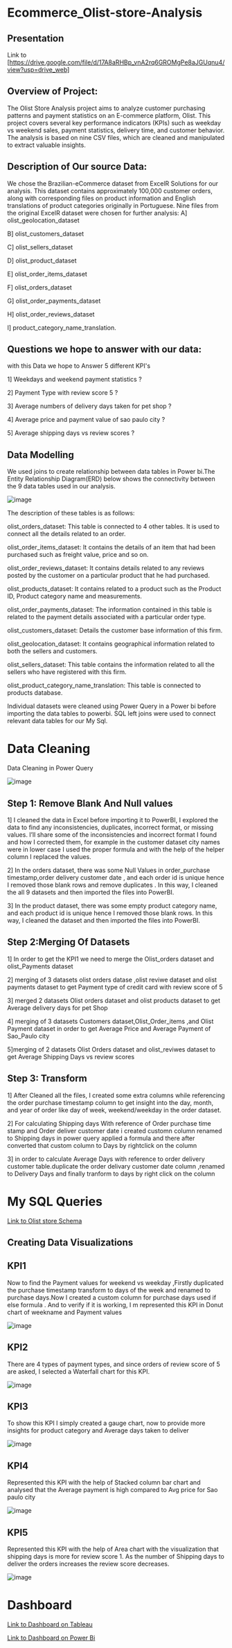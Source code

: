 # Ecommerce_Olist-store-Analysis

## Presentation
Link to  [https://drive.google.com/file/d/17A8aRHBp_vnA2rq6GROMgPe8aJGUqnu4/view?usp=drive_web]

## Overview of Project:

The Olist Store Analysis project aims to analyze customer purchasing patterns and payment statistics on an E-commerce platform, Olist. This project covers several key performance indicators (KPIs) such as weekday vs weekend sales, payment statistics, delivery time, and customer behavior. The analysis is based on nine CSV files, which are cleaned and manipulated to extract valuable insights.
 
## Description of Our source Data:

We chose the Brazilian-eCommerce dataset from ExcelR Solutions for our analysis. This dataset contains approximately 100,000 customer orders, along with corresponding files on product information and English translations of product categories originally in Portuguese. Nine files from the original ExcelR dataset were chosen for further analysis: 
A] olist_geolocation_dataset  

B] olist_customers_dataset

C] olist_sellers_dataset

D] olist_product_dataset

E] olist_order_items_dataset 

F] olist_orders_dataset 

G] olist_order_payments_dataset

H] olist_order_reviews_dataset

I] product_category_name_translation.

## Questions we hope to answer with our data:

with this Data we hope to Answer 5 different KPI's

1] Weekdays and weekend payment statistics ?

2] Payment Type with review score 5 ?

3] Average numbers of delivery days taken for pet shop ?

4] Average price and payment value of sao paulo city ?

5] Average shipping days vs review scores ?
 
## Data Modelling
 We used joins to create relationship between data tables in Power bi.The Entity Relationship Diagram(ERD) below shows the connectivity between the 9 data tables used in our analysis.
 
![image](https://github.com/Nivedhitha1009/Ecommerce_Olist-store-Analysis/assets/148059737/09c5f971-050f-4f4f-aa6f-35aad671535f)

The description of these tables is as follows:

olist_orders_dataset: This table is connected to 4 other tables. It is used to connect all the details related to an order.

olist_order_items_dataset: It contains the details of an item that had been purchased such as freight value, price and so on.

olist_order_reviews_dataset: It contains details related to any reviews posted by the customer on a particular product that he had purchased.

olist_products_dataset: It contains related to a product such as the Product ID, Product category name and measurements.

olist_order_payments_dataset: The information contained in this table is related to the payment details associated with a particular order type.

olist_customers_dataset: Details the customer base information of this firm.

olist_geolocation_dataset: It contains geographical information related to both the sellers and customers.

olist_sellers_dataset: This table contains the information related to all the sellers who have registered with this firm.

olist_product_category_name_translation: This table is connected to products database.

Individual datasets were cleaned using Power Query in a Power bi  before importing the data tables to  powerbi.
SQL left  joins were used to connect relevant  data tables for our My Sql.

# Data Cleaning 
Data Cleaning in Power Query

![image](https://github.com/Nivedhitha1009/Ecommerce_Olist-store-Analysis/assets/148059737/f21e7fb1-d7f6-4d7b-850d-b19ca19f5360) 

## Step 1: Remove Blank And Null values 

1] I cleaned the data in Excel before importing it to PowerBI, I explored the data to find any inconsistencies, duplicates, incorrect format, or missing values. I’ll share some of the inconsistencies and incorrect format I found and how I corrected them, for example in the customer dataset city names were in lower case I used the proper formula and with the help of the helper column I replaced the values.  

2] In the orders dataset, there was some Null Values in order_purchase timestamp,order delivery customer date , and each order id is unique hence I removed those blank rows and remove duplicates . In this way, I cleaned the all 9 datasets and then imported the files into PowerBI.

3] In the product dataset, there was some empty product category name, and each product id is unique hence I removed those blank rows. In this way, I cleaned the dataset and then imported the files into PowerBI.

## Step 2:Merging Of Datasets

1] In order to get the KPI1 we need to merge the Olist_orders dataset and olist_Payments dataset 

2] merging of 3 datasets olist orders datase ,olist reviwe dataset and olist payments dataset to get Payment type of credit card  with review score of 5

3] merged 2 datasets Olist orders dataset and olist products dataset to get Average delivery days for pet Shop

4] merging of 3 datasets Customers dataset,Olist_Order_items ,and Olist Payment dataset in order to get Average Price and Average Payment of Sao_Paulo city

5]merging of 2 datasets Olist Orders dataset and olist_reviwes dataset to get Average Shipping Days vs review scores


## Step 3: Transform 

1] After Cleaned all the files, I created some extra columns while referencing the order purchase timestamp column to get insight into the day, month, and year of order like day of week, weekend/weekday in the order dataset.

2] For calculating Shipping days With reference of Order purchase time stamp and Order deliver customer date i created customn column renamed to Shipping days in power query applied a formula and there after converted that custom column to Days by rightclick on the column 

3] in order to calculate Average Days with reference to order delivery customer table.duplicate the order delivary customer date column ,renamed to Delivery Days and finally tranform to days by right click on the column 

# My SQL Queries

[Link to Olist store Schema](https://github.com/Nivedhitha1009/Olist-Database-_Schemas/blob/main/Ecommerce%20Olist%20Analysis%20Sql.sql)

## Creating Data Visualizations

## KPI1

Now to find the Payment values for weekend vs weekday ,Firstly duplicated the purchase timestamp transform to days of the week and  renamed to purchase days.Now I created a custom column for purchase days used if else formula . And to verify if it is working, I m represented this KPI in Donut chart of weekname and Payment values

  ![image](https://github.com/Nivedhitha1009/Ecommerce_Olist-store-Analysis/assets/148059737/0e46fa16-9c93-40db-a95c-499de9a3557e)

## KPI2

 There are 4 types of payment types, and since orders of review score of 5 are asked, I selected a Waterfall chart  for this KPI.

![image](https://github.com/Nivedhitha1009/Ecommerce_Olist-store-Analysis/assets/148059737/43ee5acf-7dec-47e2-b3a3-819d43f2676e)

## KPI3
To show this KPI I simply created a gauge chart, now to provide more insights for product category and Average days taken to deliver 

![image](https://github.com/Nivedhitha1009/Ecommerce_Olist-store-Analysis/assets/148059737/de34826e-bbd6-4025-b2c9-23af73312c2d)

## KPI4

Represented this KPI with the help of Stacked column bar chart and analysed that the  Average payment is high compared to Avg price for Sao paulo city 

![image](https://github.com/Nivedhitha1009/Ecommerce_Olist-store-Analysis/assets/148059737/75c77514-20ce-4dc5-a64d-2f3f4a76d701)

## KPI5

Represented this KPI with the help of Area chart with the visualization that shipping days is more for review score 1.
As the number of Shipping days to deliver the orders increases the review score decreases.

![image](https://github.com/Nivedhitha1009/Ecommerce_Olist-store-Analysis/assets/148059737/b55e167e-32b0-4563-acfc-a8e88d1e6535)

# Dashboard

[Link to Dashboard on Tableau ](https://public.tableau.com/views/Ecommercestoreanalysis_16984286588070/Dashboard1?:language=en-US&publish=yes&:display_count=n&:origin=viz_share_link)

[Link to Dashboard on Power Bi](https://www.novypro.com/project/ecommerceolist-store-analysis)
























